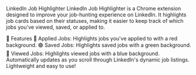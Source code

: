LinkedIn Job Highlighter
LinkedIn Job Highlighter is a Chrome extension designed to improve your job-hunting experience on LinkedIn. It highlights job cards based on their statuses, making it easier to keep track of which jobs you've viewed, saved, or applied to.

🚀 Features
🔴 Applied Jobs: Highlights jobs you've applied to with a red background.
🟢 Saved Jobs: Highlights saved jobs with a green background.
🔵 Viewed Jobs: Highlights viewed jobs with a blue background.
Automatically updates as you scroll through LinkedIn's dynamic job listings.
Lightweight and easy to use!
